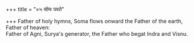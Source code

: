 +++
title = "०५ सोमः पवते"

+++
Father of holy hymns, Soma flows onward the Father of the earth, Father of heaven:  
     Father of Agni, Surya's generator, the Father who begat Indra and Visnu.